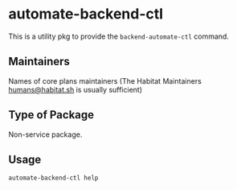 # automate-backend-ctl

This is a utility pkg to provide the `backend-automate-ctl` command.

## Maintainers

Names of core plans maintainers (The Habitat Maintainers humans@habitat.sh is usually sufficient)

## Type of Package

Non-service package.

## Usage

`automate-backend-ctl help`
